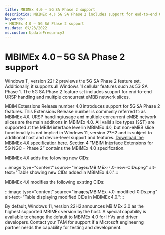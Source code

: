 ```yaml
---
title: MBIMEx 4.0 – 5G SA Phase 2 support
description: MBIMEx 4.0 5G SA Phase 2 includes support for end-to-end URSP handling and multiple concurrent eMBB network slices. 
keywords:
- MBIMEx 4.0 – 5G SA Phase 2 support
ms.date: 05/23/2022
ms.custom: UpdateFrequency3
---
```


# MBIMEx 4.0 – 5G SA Phase 2 support

Windows 11, version 22H2 previews the 5G SA Phase 2 feature set. Additionally, it supports all Windows 11 cellular features such as 5G SA Phase 1. The 5G SA Phase 2 feature set includes support for end-to-end URSP handling and multiple concurrent eMBB network slices. 

MBIM Extensions Release number 4.0 introduces support for 5G SA Phase 2 features. This Extensions Release number is commonly referred to as MBIMEx 4.0. URSP handling/usage and multiple concurrent eMBB network slices are the main additions in MBIMEx 4.0. All valid slice types (SST) are supported at the MBIM interface level in MBIMEx 4.0, but non-eMBB slice functionality is not implied in Windows 11, version 22H2 and is subject to additional host and device-level support and features. [Download the MBIMEx 4.0 specification here](https://download.microsoft.com/download/d/8/a/d8ad97b9-83bd-4ab2-bcea-7500dfaf22b4/MBIMEx%204.0%20spec%20and%20Errata%20to%20MBIMEx%203.0%20Rev%201.46%2020220426.docx). Section 4 “MBIM Interface Extensions for 5G NGC – Phase 2” contains the MBIMEx 4.0 specification.

MBIMEx 4.0 adds the following new CIDs:

:::image type="content" source="images/MBIMEx-4.0-new-CIDs.png" alt-text="Table showing new CIDs added in MBIMEx 4.0.":::

MBIMEx 4.0 modifies the following existing CIDs:

:::image type="content" source="images/MBIMEx-4.0-modified-CIDs.png" alt-text="Table displaying modified CIDs in MBIMEx 4.0.":::

By default, Windows 11, version 22H2 announces MBIMEx 3.0 as the highest supported MBIMEx version by the host. A special capability is available to change the default to MBIMEx 4.0 for IHVs and driver developers. Contact your TAM for support if a Microsoft engineering partner needs the capability for testing and development.